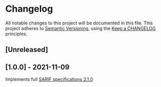 # Changelog

All notable changes to this project will be documented in this file.
This project adheres to [Semantic Versioning](http://semver.org/),
using the [Keep a CHANGELOG](http://keepachangelog.com) principles.

## [Unreleased]

## [1.0.0] - 2021-11-09

Implements full [SARIF specifications 2.1.0](https://docs.oasis-open.org/sarif/sarif/v2.1.0/sarif-v2.1.0.html)
